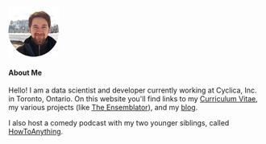![image](images/self-mountain-small.png)
#### About Me
Hello! I am a data scientist and developer currently working at Cyclica,
Inc. in Toronto, Ontario. On this website you'll find links to my
[Curriculum Vitae](/brereton-cv), my various projects (like [The
Ensemblator](https://github.com/atomoton/ensemblator)), and my
[blog](/blog).

I also host a comedy podcast with my two younger siblings, called [HowToAnything](https://howtoanything.ca).

